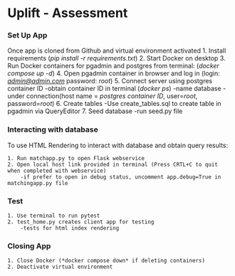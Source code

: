 # Uplift - Assessment

### Set Up App

Once app is cloned from Github and virtual environment activated
    1. Install requirements (*pip install -r requirements.txt*)
    2. Start Docker on desktop
    3. Run Docker containers for pgadmin and postgres from terminal: (*docker compose up -d*)
    4. Open pgadmin container in browser and log in (login: *admin@admin.com* password: *root*)
    5. Connect server using postgres container ID
        -obtain container ID in terminal (*docker ps*)
        -name database
        -under connection(host name = *postgres container ID*, user=*root*, password=*root*)
    6. Create tables
        -Use create_tables.sql to create table in pgadmin via QueryEditor
    7. Seed database
        -run seed.py file

### Interacting with database

To use HTML Rendering to interact with database and obtain query results:

    1. Run matchapp.py to open Flask webservice
    2. Open local host link provided in terminal (Press CRTL+C to quit when completed with webservice)
        -if prefer to open in debug status, uncomment app.debug=True in matchingapp.py file

### Test
    1. Use terminal to run pytest
    2. test_home.py creates client app for testing
        -tests for html index rendering

### Closing App
    1. Close Docker (*docker compose down* if deleting containers)
    2. Deactivate virtual environment


